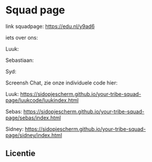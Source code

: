 
# Squad page

link squadpage: https://edu.nl/y9ad6

iets over ons:

Luuk:

Sebastiaan:

Syd:

Screensh
Chat, zie onze individuele code hier:


Luuk:
https://sidopjescherm.github.io/your-tribe-squad-page/luukcode/luukindex.html

Sebas:
https://sidopjescherm.github.io/your-tribe-squad-page/sebas/index.html


Sidney:
https://sidopjescherm.github.io/your-tribe-squad-page/sidney/index.html
## Licentie


